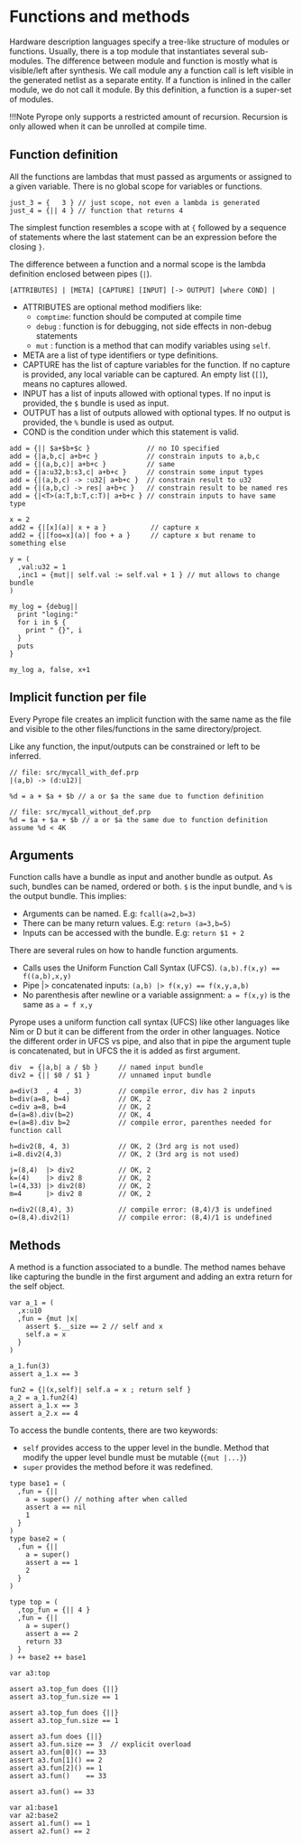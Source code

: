 # Functions and methods


Hardware description languages specify a tree-like structure of modules or functions. Usually, there is a top module that
instantiates several sub-modules. The difference between module and function is mostly what is visible/left after synthesis. We
call module any a function call is left visible in the generated netlist as a separate entity. If a function is inlined in the
caller module, we do not call it module. By this definition, a function is a super-set of modules.

!!!Note
    Pyrope only supports a restricted amount of recursion. Recursion is only allowed when it can be unrolled at compile time.

## Function definition

All the functions are lambdas that must passed as arguments or assigned to a given variable. There is no global scope for
variables or functions.

```
just_3 = {   3 } // just scope, not even a lambda is generated
just_4 = {|| 4 } // function that returns 4
```

The simplest function resembles a scope with at `{` followed by a sequence of statements where the last statement can be an
expression before the closing `}`.

The difference between a function and a normal scope is the lambda definition enclosed between pipes (`|`).

```
[ATTRIBUTES] | [META] [CAPTURE] [INPUT] [-> OUTPUT] [where COND] |
```

* ATTRIBUTES are optional method modifiers like:
    * `comptime`: function should be computed at compile time
    * `debug`   : function is for debugging, not side effects in non-debug statements
    * `mut`     : function is a method that can modify variables using `self`.
* META are a list of type identifiers or type definitions.
* CAPTURE has the list of capture variables for the function. If no capture is provided, any local variable
can be captured. An empty list (`[]`), means no captures allowed.
* INPUT has a list of inputs allowed with optional types. If no input is provided, the `$` bundle is used as input.
* OUTPUT has a list of outputs allowed with optional types. If no output is provided, the `%` bundle is used as output.
* COND is the condition under which this statement is valid.

```
add = {|| $a+$b+$c }              // no IO specified
add = {|a,b,c| a+b+c }            // constrain inputs to a,b,c
add = {|(a,b,c)| a+b+c }          // same
add = {|a:u32,b:s3,c| a+b+c }     // constrain some input types
add = {|(a,b,c) -> :u32| a+b+c }  // constrain result to u32
add = {|(a,b,c) -> res| a+b+c }   // constrain result to be named res
add = {|<T>(a:T,b:T,c:T)| a+b+c } // constrain inputs to have same type

x = 2
add2 = {|[x](a)| x + a }           // capture x
add2 = {|[foo=x](a)| foo + a }     // capture x but rename to something else

y = (
  ,val:u32 = 1
  ,inc1 = {mut|| self.val := self.val + 1 } // mut allows to change bundle
)

my_log = {debug||
  print "loging:"
  for i in $ {
    print " {}", i
  }
  puts
}

my_log a, false, x+1
```

## Implicit function per file

Every Pyrope file creates an implicit function with the same name as the file
and visible to the other files/functions in the same directory/project.

Like any function, the input/outputs can be constrained or left to be inferred.


```
// file: src/mycall_with_def.prp
|(a,b) -> (d:u12)|

%d = a + $a + $b // a or $a the same due to function definition
```

```
// file: src/mycall_without_def.prp
%d = $a + $a + $b // a or $a the same due to function definition
assume %d < 4K 
```

## Arguments

Function calls have a bundle as input and another bundle as output. As such,
bundles can be named, ordered or both. `$` is the input bundle, and `%` is the
output bundle. This implies:

* Arguments can be named. E.g: `fcall(a=2,b=3)`
* There can be many return values. E.g: `return (a=3,b=5)`
* Inputs can be accessed with the bundle. E.g: `return $1 + 2`


There are several rules on how to handle function arguments.

* Calls uses the Uniform Function Call Syntax (UFCS). `(a,b).f(x,y) == f((a,b),x,y)`
* Pipe |> concatenated inputs: `(a,b) |> f(x,y) == f(x,y,a,b)`
* No parenthesis after newline or a variable assignment: `a = f(x,y)` is the same as `a = f x,y`


Pyrope uses a uniform function call syntax (UFCS) like other languages like Nim
or D but it can be different from the order in other languages. Notice the
different order in UFCS vs pipe, and also that in pipe the argument tuple is
concatenated, but in UFCS the it is added as first argument.


```
div  = {|a,b| a / $b }     // named input bundle
div2 = {|| $0 / $1 }       // unnamed input bundle

a=div(3  , 4  , 3)         // compile error, div has 2 inputs
b=div(a=8, b=4)            // OK, 2
c=div a=8, b=4             // OK, 2
d=(a=8).div(b=2)           // OK, 4
e=(a=8).div b=2            // compile error, parenthes needed for function call

h=div2(8, 4, 3)            // OK, 2 (3rd arg is not used)
i=8.div2(4,3)              // OK, 2 (3rd arg is not used)

j=(8,4)  |> div2           // OK, 2
k=(4)    |> div2 8         // OK, 2
l=(4,33) |> div2(8)        // OK, 2
m=4      |> div2 8         // OK, 2

n=div2((8,4), 3)           // compile error: (8,4)/3 is undefined
o=(8,4).div2(1)            // compile error: (8,4)/1 is undefined
```

## Methods

A method is a function associated to a bundle. The method names behave like capturing
the bundle in the first argument and adding an extra return for the self object.

```
var a_1 = (
  ,x:u10
  ,fun = {mut |x| 
    assert $.__size == 2 // self and x
    self.a = x 
  }
)

a_1.fun(3)
assert a_1.x == 3

fun2 = {|(x,self)| self.a = x ; return self }
a_2 = a_1.fun2(4)
assert a_1.x == 3
assert a_2.x == 4
```


To access the bundle contents, there are two keywords:

* `self` provides access to the upper level in the bundle. Method that modify the upper level bundle must be mutable (`{mut |...}`)
* `super` provides the method before it was redefined.

```
type base1 = (
  ,fun = {||
    a = super() // nothing after when called
    assert a == nil
    1 
  }
)
type base2 = (
  ,fun = {|| 
    a = super()
    assert a == 1
    2 
  }
)

type top = (
  ,top_fun = {|| 4 }
  ,fun = {||
    a = super()
    assert a == 2
    return 33
  }
) ++ base2 ++ base1

var a3:top

assert a3.top_fun does {||}
assert a3.top_fun.size == 1

assert a3.top_fun does {||}
assert a3.top_fun.size == 1

assert a3.fun does {||}
assert a3.fun.size == 3  // explicit overload
assert a3.fun[0]() == 33
assert a3.fun[1]() == 2
assert a3.fun[2]() == 1
assert a3.fun()    == 33

assert a3.fun() == 33

var a1:base1
var a2:base2
assert a1.fun() == 1
assert a2.fun() == 2
```


